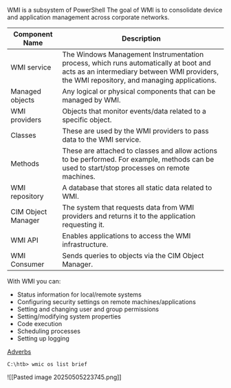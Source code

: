 WMI is a subsystem of PowerShell
The goal of WMI is to consolidate device and application management across corporate networks.

| **Component Name** | **Description**                                                                                                                                                                    |
| ------------------ | ---------------------------------------------------------------------------------------------------------------------------------------------------------------------------------- |
| WMI service        | The Windows Management Instrumentation process, which runs automatically at boot and acts as an intermediary between WMI providers, the WMI repository, and managing applications. |
| Managed objects    | Any logical or physical components that can be managed by WMI.                                                                                                                     |
| WMI providers      | Objects that monitor events/data related to a specific object.                                                                                                                     |
| Classes            | These are used by the WMI providers to pass data to the WMI service.                                                                                                               |
| Methods            | These are attached to classes and allow actions to be performed. For example, methods can be used to start/stop processes on remote machines.                                      |
| WMI repository     | A database that stores all static data related to WMI.                                                                                                                             |
| CIM Object Manager | The system that requests data from WMI providers and returns it to the application requesting it.                                                                                  |
| WMI API            | Enables applications to access the WMI infrastructure.                                                                                                                             |
| WMI Consumer       | Sends queries to objects via the CIM Object Manager.                                                                                                                               |
With WMI you can:
- Status information for local/remote systems
- Configuring security settings on remote machines/applications
- Setting and changing user and group permissions
- Setting/modifying system properties
- Code execution
- Scheduling processes
- Setting up logging

[Adverbs](https://docs.microsoft.com/en-us/windows/win32/wmisdk/wmic)

```cmd-session
C:\htb> wmic os list brief
```
![[Pasted image 20250505223745.png]]

